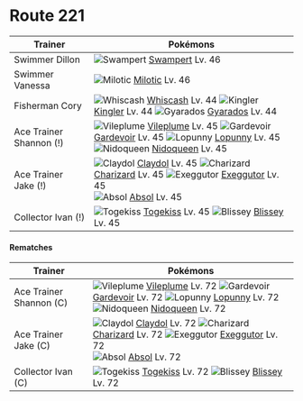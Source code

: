 # Route 221

Trainer                    | Pokémons
---                        | ---
Swimmer Dillon             | ![][260]  [Swampert] Lv. 46
Swimmer Vanessa            | ![][350]  [Milotic] Lv. 46
Fisherman Cory             | ![][340]  [Whiscash] Lv. 44  ![][099]  [Kingler] Lv. 44  ![][130]  [Gyarados] Lv. 44
Ace Trainer Shannon (!)    | ![][045]  [Vileplume] Lv. 45  ![][282]  [Gardevoir] Lv. 45  ![][428]  [Lopunny] Lv. 45 <br> ![][031]  [Nidoqueen] Lv. 45
Ace Trainer Jake (!)       | ![][344]  [Claydol] Lv. 45  ![][006]  [Charizard] Lv. 45  ![][103]  [Exeggutor] Lv. 45 <br> ![][359]  [Absol] Lv. 45
Collector Ivan (!)         | ![][468]  [Togekiss] Lv. 45  ![][242]  [Blissey] Lv. 45

#### Rematches

Trainer                    | Pokémons
---                        | ---
Ace Trainer Shannon (C)    | ![][045]  [Vileplume] Lv. 72  ![][282]  [Gardevoir] Lv. 72  ![][428]  [Lopunny] Lv. 72 <br> ![][031]  [Nidoqueen] Lv. 72
Ace Trainer Jake (C)       | ![][344]  [Claydol] Lv. 72  ![][006]  [Charizard] Lv. 72  ![][103]  [Exeggutor] Lv. 72 <br> ![][359]  [Absol] Lv. 72
Collector Ivan (C)         | ![][468]  [Togekiss] Lv. 72  ![][242]  [Blissey] Lv. 72


[006]: https://raw.githubusercontent.com/PokeAPI/sprites/master/sprites/pokemon/6.png "Charizard"
[031]: https://raw.githubusercontent.com/PokeAPI/sprites/master/sprites/pokemon/31.png "Nidoqueen"
[045]: https://raw.githubusercontent.com/PokeAPI/sprites/master/sprites/pokemon/45.png "Vileplume"
[099]: https://raw.githubusercontent.com/PokeAPI/sprites/master/sprites/pokemon/99.png "Kingler"
[103]: https://raw.githubusercontent.com/PokeAPI/sprites/master/sprites/pokemon/103.png "Exeggutor"
[130]: https://raw.githubusercontent.com/PokeAPI/sprites/master/sprites/pokemon/130.png "Gyarados"
[242]: https://raw.githubusercontent.com/PokeAPI/sprites/master/sprites/pokemon/242.png "Blissey"
[260]: https://raw.githubusercontent.com/PokeAPI/sprites/master/sprites/pokemon/260.png "Swampert"
[282]: https://raw.githubusercontent.com/PokeAPI/sprites/master/sprites/pokemon/282.png "Gardevoir"
[340]: https://raw.githubusercontent.com/PokeAPI/sprites/master/sprites/pokemon/340.png "Whiscash"
[344]: https://raw.githubusercontent.com/PokeAPI/sprites/master/sprites/pokemon/344.png "Claydol"
[350]: https://raw.githubusercontent.com/PokeAPI/sprites/master/sprites/pokemon/350.png "Milotic"
[359]: https://raw.githubusercontent.com/PokeAPI/sprites/master/sprites/pokemon/359.png "Absol"
[428]: https://raw.githubusercontent.com/PokeAPI/sprites/master/sprites/pokemon/428.png "Lopunny"
[468]: https://raw.githubusercontent.com/PokeAPI/sprites/master/sprites/pokemon/468.png "Togekiss"
[Charizard]: pokemon_changes/006/
[Nidoqueen]: pokemon_changes/031/
[Vileplume]: pokemon_changes/045/
[Kingler]: pokemon_changes/099/
[Exeggutor]: pokemon_changes/103/
[Gyarados]: pokemon_changes/130/
[Blissey]: pokemon_changes/242/
[Swampert]: pokemon_changes/260/
[Gardevoir]: pokemon_changes/282/
[Whiscash]: pokemon_changes/340/
[Claydol]: pokemon_changes/344/
[Milotic]: pokemon_changes/350/
[Absol]: pokemon_changes/359/
[Lopunny]: pokemon_changes/428/
[Togekiss]: pokemon_changes/468/

